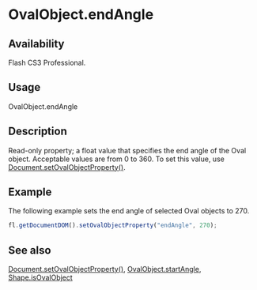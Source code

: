 # OvalObject.endAngle

## Availability

Flash CS3 Professional.

## Usage

OvalObject.endAngle

## Description

Read-only property; a float value that specifies the end angle of the Oval object. Acceptable values are from 0 to 360. To set this value, use [Document.setOvalObjectProperty()](../Document_object/Document590.md).

## Example

The following example sets the end angle of selected Oval objects to 270.

```javascript
fl.getDocumentDOM().setOvalObjectProperty("endAngle", 270);
```

## See also

[Document.setOvalObjectProperty()](../Document_object/Document590.md), [OvalObject.startAngle](../OvalObject_object/OvalObject3.md), [Shape.isOvalObject](../Shape_object/Shape9.md)
